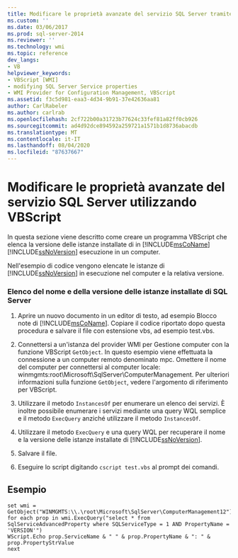 ```yaml
---
title: Modificare le proprietà avanzate del servizio SQL Server tramite VBScript | Microsoft Docs
ms.custom: ''
ms.date: 03/06/2017
ms.prod: sql-server-2014
ms.reviewer: ''
ms.technology: wmi
ms.topic: reference
dev_langs:
- VB
helpviewer_keywords:
- VBScript [WMI]
- modifying SQL Server Service properties
- WMI Provider for Configuration Management, VBScript
ms.assetid: f3c5d981-eaa3-4d34-9b91-37e42636aa81
author: CarlRabeler
ms.author: carlrab
ms.openlocfilehash: 2cf722b00a31723b77624c33fef81a82ff0cb926
ms.sourcegitcommit: ad4d92dce894592a259721a1571b1d8736abacdb
ms.translationtype: MT
ms.contentlocale: it-IT
ms.lasthandoff: 08/04/2020
ms.locfileid: "87637667"
---
```

# <a name="modify-sql-server-service-advanced-properties-using-vbscript"></a>Modificare le proprietà avanzate del servizio SQL Server utilizzando VBScript
  In questa sezione viene descritto come creare un programma VBScript che elenca la versione delle istanze installate di in [!INCLUDE[msCoName](../../includes/msconame-md.md)] [!INCLUDE[ssNoVersion](../../includes/ssnoversion-md.md)] esecuzione in un computer.  
  
 Nell'esempio di codice vengono elencate le istanze di [!INCLUDE[ssNoVersion](../../includes/ssnoversion-md.md)] in esecuzione nel computer e la relativa versione.  
  
### <a name="listing-name-and-version-of-installed-instances-of-sql-server"></a>Elenco del nome e della versione delle istanze installate di SQL Server  
  
1.  Aprire un nuovo documento in un editor di testo, ad esempio Blocco note di [!INCLUDE[msCoName](../../includes/msconame-md.md)]. Copiare il codice riportato dopo questa procedura e salvare il file con estensione vbs, ad esempio test.vbs.  
  
2.  Connettersi a un'istanza del provider WMI per Gestione computer con la funzione VBScript `GetObject`. In questo esempio viene effettuata la connessione a un computer remoto denominato mpc. Omettere il nome del computer per connettersi al computer locale: winmgmts:root\Microsoft\SqlServer\ComputerManagement. Per ulteriori informazioni sulla funzione `GetObject`, vedere l'argomento di riferimento per VBScript.  
  
3.  Utilizzare il metodo `InstancesOf` per enumerare un elenco dei servizi. È inoltre possibile enumerare i servizi mediante una query WQL semplice e il metodo `ExecQuery` anziché utilizzare il metodo `InstancesOf`.  
  
4.  Utilizzare il metodo `ExecQuery` e una query WQL per recuperare il nome e la versione delle istanze installate di [!INCLUDE[ssNoVersion](../../includes/ssnoversion-md.md)].  
  
5.  Salvare il file.  
  
6.  Eseguire lo script digitando `cscript test.vbs` al prompt dei comandi.  
  
## <a name="example"></a>Esempio  
  
```  
set wmi = GetObject("WINMGMTS:\\.\root\Microsoft\SqlServer\ComputerManagement12")  
for each prop in wmi.ExecQuery("select * from SqlServiceAdvancedProperty where SQLServiceType = 1 AND PropertyName = 'VERSION'")  
WScript.Echo prop.ServiceName & " " & prop.PropertyName & ": " & prop.PropertyStrValue  
next  
```  
  
  
